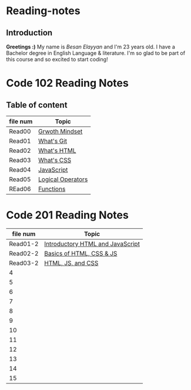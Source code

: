 # Reading-notes
## Introduction
**Greetings :)** My name is _Besan Elayyan_ and I'm 23 years old. I have a Bachelor degree in English Language & literature. I'm so glad to be part of this course and so excited to start coding! 

# Code 102 Reading Notes
## Table of content

| file num    | Topic                                 |
| ----------- | -----------                           |
| Read00      |[Grwoth Mindset](https://besanelayyan.github.io/Reading-notes/Read00) |
| Read01      |  [What's Git](https://besanelayyan.github.io/Reading-notes/Read01) |
| Read02      | [What's HTML](https://besanelayyan.github.io/Reading-notes/Read02) |
| Read03      |  [What's CSS](https://besanelayyan.github.io/Reading-notes/Read03) |
| Read04      | [JavaScript](https://besanelayyan.github.io/Reading-notes/Read04) |
| Read05      | [Logical Operators](https://besanelayyan.github.io/Reading-notes/Read05) |
| REad06      | [Functions](https://besanelayyan.github.io/Reading-notes/Read06) |



# Code 201 Reading Notes
| file num  | Topic                                                                                                  |
| --------- | -------------------------------------------------------------------------------------------------------|
| Read01-2  | [Introductory HTML and JavaScript](https://github.com/BesanElayyan/Reading-notes/blob/main/class-01.md)|  
| Read02-2  | [Basics of HTML, CSS & JS ](https://github.com/BesanElayyan/Reading-notes/blob/main/class-02.md)       |  
| Read03-2  | [HTML, JS, and CSS](https://github.com/BesanElayyan/Reading-notes/blob/main/class-03.md)               | 
| 4         |                                 |  
| 5         |                                 |  
| 6         |                                 |
| 7         |                                 |  
| 8         |                                 |  
| 9         |                                 |  
| 10        |                                 |  
| 11        |                                 |  
| 12        |                                 |  
| 13        |                                 |  
| 14        |                                 |  
| 15        |                                 |  